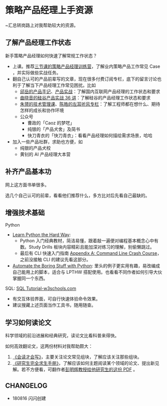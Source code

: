 # 策略产品经理上手资源

~汇总转岗路上对我帮助较大的资源。

## 了解产品经理工作状态

新手策略产品经理如何快速了解常规工作状态？

- 上课。推荐[三节课的策略产品经理训练营](https://road2strategypm.ishanshan.im/Course3jkSPM/ChapCourseStrategyPM.html)，了解业内策略产品工作常见 Case ，并实际做些实战任务。
- 翻自己认可的产品前辈写的文章，现在很多付费订阅专栏，底下的留言讨论也利于了解当下产品经理工作常见困扰。比如
    - [邱岳的产品手记](http://stuq.com/a/100t1)、[产品实战](http://stuq.com/a/100t2)：了解国内互联网产品经理的工作状态和要求
    - [曲晓音的硅谷产品实战 36 讲](http://stuq.com/a/1001u)：了解硅谷的产品经理工作状态和要求
    - [朱赟的技术管理课](http://stuq.com/a/100sZ)、[陈皓的左耳听风专栏](http://stuq.com/a/100t0)：了解工程师都在想什么、期待怎样的成长和协作环境
    - 公众号
        - 曹政的「Caoz 的梦呓」
        - 纯银的「产品犬舍」及简书
        - 快刀青衣的「快刀青衣」：看看产品经理如何描绘需求场景，哈哈
- 加入一些产品社群，求助也方便，如
    - 纯银的产品犬校
    - 黄钊的 AI 产品经理大本营


## 补齐产品基本功

网上这方面书单很多。

选几个自己认可的前辈，看看他们推荐什么，多方比对后先看自己最缺的。

## 增强技术基础

Python

- [Learn Python the Hard Way](https://learnpythonthehardway.org/python3/preface.html): 
    - Python 入门经典教材，简洁易懂，跟着敲一遍便对编程基本概念心中有数。Study Drills 板块内容精彩且能加深对练习的理解，别偷懒跳过。
    - 最后有 CLI 快速入门指南 [Appendix A: Command Line Crash Course](https://learnpythonthehardway.org/python3/appendixa.html)，之前没接触 CLI 的建议先看这部分。
- [Automate the Boring Stuff with Python](https://automatetheboringstuff.com/): 里头的例子更实用有趣，易改编成自己能用上的脚本，适合与 LPTHW 搭配使用。也看看不同作者如何引导大伙掌握同一个东西。

SQL: [SQL Tutorial-w3schools.com](https://www.w3schools.com/sql/default.asp)

- 有交互体验界面，可自行快速体验命令效果。
- 建议搜藏上述页面当作工具书，随用随查。

## 学习如何读论文

科学领域的前沿进展和经典研究，读论文比看科普来得快。

如何高效翻论文，这两份材料对我帮助颇大：

1. [《会读才会写》](https://book.douban.com/subject/26655043/)，主要关注论文常见组块，了解应该关注那些组块。
2. [《研究生完全求生手册》](https://book.douban.com/subject/27108502/)，了解应该如何主题阅读某个领域的论文、提出新见解。若不方便看，可翻作者[彭明辉教授给他研究生的这份 PDF](http://cardstatic.openmindclub.com/share/hblabppsc_m%20h.%20perng.pdf) 。

## CHANGELOG 

- 180816 闪闪创建